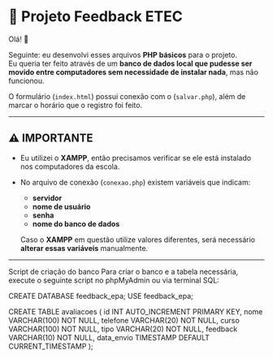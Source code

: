 # 📌 Projeto Feedback ETEC

Olá! 👋  

Seguinte: eu desenvolvi esses arquivos **PHP básicos** para o projeto.  
Eu queria ter feito através de um **banco de dados local que pudesse ser movido entre computadores sem necessidade de instalar nada**, mas não funcionou.  

O formulário (`index.html`) possui conexão com o (`salvar.php`), além de marcar o horário que o registro foi feito.

---

## ⚠️ IMPORTANTE

- Eu utilizei o **XAMPP**, então precisamos verificar se ele está instalado nos computadores da escola.  
- No arquivo de conexão (`conexao.php`) existem variáveis que indicam:
  - **servidor**
  - **nome de usuário**
  - **senha**
  - **nome do banco de dados**

  Caso o **XAMPP** em questão utilize valores diferentes, será necessário **alterar essas variáveis** manualmente.

---

Script de criação do banco
Para criar o banco e a tabela necessária, execute o seguinte script no phpMyAdmin ou via terminal SQL:

CREATE DATABASE feedback_epa;
USE feedback_epa;

CREATE TABLE avaliacoes (
  id INT AUTO_INCREMENT PRIMARY KEY,
  nome VARCHAR(100) NOT NULL,
  telefone VARCHAR(20) NOT NULL,
  curso VARCHAR(100) NOT NULL,
  tipo VARCHAR(20) NOT NULL,
  feedback VARCHAR(10) NOT NULL,
  data_envio TIMESTAMP DEFAULT CURRENT_TIMESTAMP
);


